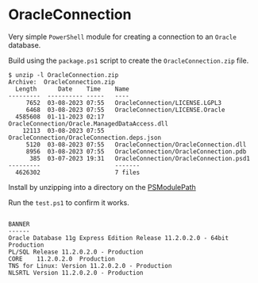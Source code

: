 # OracleConnection

Very simple `PowerShell` module for creating a connection to an `Oracle` database.

Build using the `package.ps1` script to create the `OracleConnection.zip` file.

```
$ unzip -l OracleConnection.zip
Archive:  OracleConnection.zip
  Length      Date    Time    Name
---------  ---------- -----   ----
     7652  03-08-2023 07:55   OracleConnection/LICENSE.LGPL3
     6468  03-08-2023 07:55   OracleConnection/LICENSE.Oracle
  4585608  01-11-2023 02:17   OracleConnection/Oracle.ManagedDataAccess.dll
    12113  03-08-2023 07:55   OracleConnection/OracleConnection.deps.json
     5120  03-08-2023 07:55   OracleConnection/OracleConnection.dll
     8956  03-08-2023 07:55   OracleConnection/OracleConnection.pdb
      385  03-07-2023 19:31   OracleConnection/OracleConnection.psd1
---------                     -------
  4626302                     7 files
```

Install by unzipping into a directory on the [PSModulePath](https://learn.microsoft.com/en-us/powershell/module/microsoft.powershell.core/about/about_psmodulepath)

Run the `test.ps1` to confirm it works.

```

BANNER
------
Oracle Database 11g Express Edition Release 11.2.0.2.0 - 64bit Production
PL/SQL Release 11.2.0.2.0 - Production
CORE	11.2.0.2.0	Production
TNS for Linux: Version 11.2.0.2.0 - Production
NLSRTL Version 11.2.0.2.0 - Production

```
